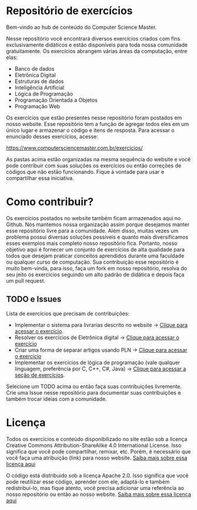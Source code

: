 # Repositório de exercícios

Bem-vindo ao hub de conteúdo do Computer Science Master. 

Nesse repositório você encontrará diversos exercícios criados com fins exclusivamente didáticos e estão disponíveis para toda nossa comunidade gratuitamente. Os exercícios abrangem várias áreas da computação, entre elas:

- Banco de dados
- Eletrônica Digital
- Estruturas de dados
- Inteligência Artificial 
- Lógica de Programação
- Programação Orientada a Objetos
- Programação Web


Os exercícios que estão presentes nesse repositório foram postados em nosso website. Esse repositório tem a função de agregar todos eles em um único lugar e armazenar o código e itens de resposta. Para acessar o enunciado desses exercícios, acesse:

https://www.computersciencemaster.com.br/exercicios/

As pastas acima estão organizadas na mesma sequência do website e você pode contribuir com suas soluções os exercícios ou então correções de códigos que não estão funcionando. Fique à vontade para usar e compartilhar essa iniciativa.


# Como contribuir?

Os exercícios postados no website também ficam armazenados aqui no Github. Nós mantemos nossa organização assim porque desejamos manter esse repositório livre para a comunidade. Além disso, muitas vezes um problema possui diversas soluções possíveis e quanto mais diversificamos esses exemplos mais completo nosso repositório fica. Portanto, nosso objetivo aqui é fornecer um conjunto de exercícios de alta qualidade para todos que desejam praticar conceitos aprendidos durante uma faculdade ou qualquer curso de computação. Sua contribuição esse repositório é muito bem-vinda, para isso, faça um fork em nosso repositório, resolva do seu jeito os exercícios seguindo um alto padrão de didática e depois faça um pull request. 

## TODO e Issues

Lista de exercícios que precisam de contribuições:
- Implementar o sistema para livrarias descrito no website → [Clique para acessar o exercício](https://www.computersciencemaster.com.br/exercicios-software-livrarias/).
- Resolver os exercícios de Eletrônica digital → [Clique para acessar o exercício](https://www.computersciencemaster.com.br/exercicios-aritmetica-binaria/)
- Criar uma forma de separar artigos usando PLN → [Clique para acessar o exercício](https://www.computersciencemaster.com.br/exercicios-separacao-de-grupos-de-artigos-usando-pln/)
- Implementar os exercícios de lógica de programação (vale qualquer linguagem, preferência por C, C++, C#, Java) → [Clique para acessar a seção de exercícios](https://www.computersciencemaster.com.br/exercicios-de-logica-de-programacao/).

Selecione um TODO acima ou então faça suas contribuições livremente. Crie uma Issue nesse repositório para documentar suas contribuições e também trocar ideias com a comunidade.

# Licença 

Todos os exercícios e conteúdo disponibilizado no site estão sob a licença Creative Commons Attribution-ShareAlike 4.0 International License. Isso significa que você pode compartilhar, remixar, etc. Porém, é necessário que você faça uma atribuição (link) para nosso website. [Saiba mais sobre essa licença aqui](
https://creativecommons.org/licenses/by-sa/4.0/)

O código está distribuido sob a licença Apache 2.0. Isso significa que você pode reutilizar esse código, aprender com ele, adaptá-lo e também redistribuí-lo, mas fique atento, você precisa adicionar uma referência ao nosso repositório ou então ao nosso website. [Saiba mais sobre essa licença aqui](https://tldrlegal.com/license/apache-license-2.0-(apache-2.0))




